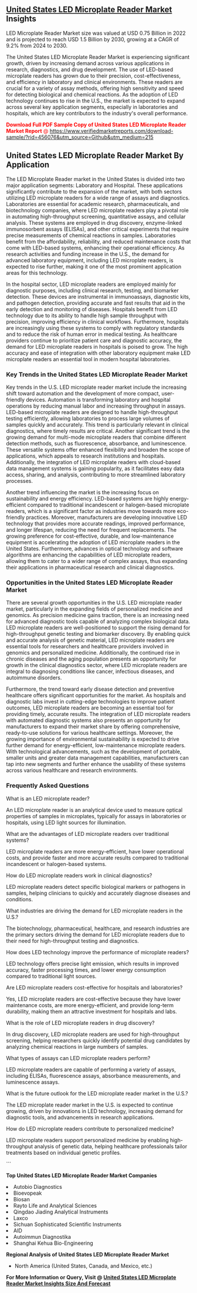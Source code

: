 <h2><a href="https://www.verifiedmarketreports.com/download-sample/?rid=456076&amp;utm_source=Github&amp;utm_medium=215" target="_blank">United States LED Microplate Reader Market</a> Insights</h2><p>LED Microplate Reader Market size was valued at USD 0.75 Billion in 2022 and is projected to reach USD 1.5 Billion by 2030, growing at a CAGR of 9.2% from 2024 to 2030.</p><p> <p>The United States LED Microplate Reader Market is experiencing significant growth, driven by increasing demand across various applications in research, diagnostics, and drug development. The use of LED-based microplate readers has grown due to their precision, cost-effectiveness, and efficiency in laboratory and clinical environments. These readers are crucial for a variety of assay methods, offering high sensitivity and speed for detecting biological and chemical reactions. As the adoption of LED technology continues to rise in the U.S., the market is expected to expand across several key application segments, especially in laboratories and hospitals, which are key contributors to the industry's overall performance. <p><span class=""><span style="color: #ff0000;"><strong>Download Full PDF Sample Copy of United States LED Microplate Reader Market Report</strong> @ </span><a href="https://www.verifiedmarketreports.com/download-sample/?rid=456076&amp;utm_source=Github&amp;utm_medium=215" target="_blank">https://www.verifiedmarketreports.com/download-sample/?rid=456076&amp;utm_source=Github&amp;utm_medium=215</a></span></p></p> <h2>United States LED Microplate Reader Market By Application</h2> <p>The LED Microplate Reader market in the United States is divided into two major application segments: Laboratory and Hospital. These applications significantly contribute to the expansion of the market, with both sectors utilizing LED microplate readers for a wide range of assays and diagnostics. Laboratories are essential for academic research, pharmaceuticals, and biotechnology companies, where LED microplate readers play a pivotal role in automating high-throughput screening, quantitative assays, and cellular analysis. These systems are employed in drug discovery, enzyme-linked immunosorbent assays (ELISAs), and other critical experiments that require precise measurements of chemical reactions in samples. Laboratories benefit from the affordability, reliability, and reduced maintenance costs that come with LED-based systems, enhancing their operational efficiency. As research activities and funding increase in the U.S., the demand for advanced laboratory equipment, including LED microplate readers, is expected to rise further, making it one of the most prominent application areas for this technology.</p> <p>In the hospital sector, LED microplate readers are employed mainly for diagnostic purposes, including clinical research, testing, and biomarker detection. These devices are instrumental in immunoassays, diagnostic kits, and pathogen detection, providing accurate and fast results that aid in the early detection and monitoring of diseases. Hospitals benefit from LED technology due to its ability to handle high sample throughput with precision, improving efficiency in clinical workflows. Furthermore, hospitals are increasingly using these systems to comply with regulatory standards and to reduce the risk of human error in medical testing. As healthcare providers continue to prioritize patient care and diagnostic accuracy, the demand for LED microplate readers in hospitals is poised to grow. The high accuracy and ease of integration with other laboratory equipment make LED microplate readers an essential tool in modern hospital laboratories.</p> <h3>Key Trends in the United States LED Microplate Reader Market</h3> <p>Key trends in the U.S. LED microplate reader market include the increasing shift toward automation and the development of more compact, user-friendly devices. Automation is transforming laboratory and hospital operations by reducing manual labor and increasing throughput in assays. LED-based microplate readers are designed to handle high-throughput testing efficiently, allowing laboratories to process large volumes of samples quickly and accurately. This trend is particularly relevant in clinical diagnostics, where timely results are critical. Another significant trend is the growing demand for multi-mode microplate readers that combine different detection methods, such as fluorescence, absorbance, and luminescence. These versatile systems offer enhanced flexibility and broaden the scope of applications, which appeals to research institutions and hospitals. Additionally, the integration of LED microplate readers with cloud-based data management systems is gaining popularity, as it facilitates easy data access, sharing, and analysis, contributing to more streamlined laboratory processes.</p> <p>Another trend influencing the market is the increasing focus on sustainability and energy efficiency. LED-based systems are highly energy-efficient compared to traditional incandescent or halogen-based microplate readers, which is a significant factor as industries move towards more eco-friendly practices. Moreover, manufacturers are developing innovative LED technology that provides more accurate readings, improved performance, and longer lifespan, reducing the need for frequent replacements. The growing preference for cost-effective, durable, and low-maintenance equipment is accelerating the adoption of LED microplate readers in the United States. Furthermore, advances in optical technology and software algorithms are enhancing the capabilities of LED microplate readers, allowing them to cater to a wider range of complex assays, thus expanding their applications in pharmaceutical research and clinical diagnostics.</p> <h3>Opportunities in the United States LED Microplate Reader Market</h3> <p>There are several growth opportunities in the U.S. LED microplate reader market, particularly in the expanding fields of personalized medicine and genomics. As precision medicine gains traction, there is an increasing need for advanced diagnostic tools capable of analyzing complex biological data. LED microplate readers are well-positioned to support the rising demand for high-throughput genetic testing and biomarker discovery. By enabling quick and accurate analysis of genetic material, LED microplate readers are essential tools for researchers and healthcare providers involved in genomics and personalized medicine. Additionally, the continued rise in chronic diseases and the aging population presents an opportunity for growth in the clinical diagnostics sector, where LED microplate readers are integral to diagnosing conditions like cancer, infectious diseases, and autoimmune disorders.</p> <p>Furthermore, the trend toward early disease detection and preventive healthcare offers significant opportunities for the market. As hospitals and diagnostic labs invest in cutting-edge technologies to improve patient outcomes, LED microplate readers are becoming an essential tool for providing timely, accurate results. The integration of LED microplate readers with automated diagnostic systems also presents an opportunity for manufacturers to expand their market share by offering comprehensive, ready-to-use solutions for various healthcare settings. Moreover, the growing importance of environmental sustainability is expected to drive further demand for energy-efficient, low-maintenance microplate readers. With technological advancements, such as the development of portable, smaller units and greater data management capabilities, manufacturers can tap into new segments and further enhance the usability of these systems across various healthcare and research environments.</p> <h3>Frequently Asked Questions</h3> <p>What is an LED microplate reader?</p> <p>An LED microplate reader is an analytical device used to measure optical properties of samples in microplates, typically for assays in laboratories or hospitals, using LED light sources for illumination.</p> <p>What are the advantages of LED microplate readers over traditional systems?</p> <p>LED microplate readers are more energy-efficient, have lower operational costs, and provide faster and more accurate results compared to traditional incandescent or halogen-based systems.</p> <p>How do LED microplate readers work in clinical diagnostics?</p> <p>LED microplate readers detect specific biological markers or pathogens in samples, helping clinicians to quickly and accurately diagnose diseases and conditions.</p> <p>What industries are driving the demand for LED microplate readers in the U.S.?</p> <p>The biotechnology, pharmaceutical, healthcare, and research industries are the primary sectors driving the demand for LED microplate readers due to their need for high-throughput testing and diagnostics.</p> <p>How does LED technology improve the performance of microplate readers?</p> <p>LED technology offers precise light emission, which results in improved accuracy, faster processing times, and lower energy consumption compared to traditional light sources.</p> <p>Are LED microplate readers cost-effective for hospitals and laboratories?</p> <p>Yes, LED microplate readers are cost-effective because they have lower maintenance costs, are more energy-efficient, and provide long-term durability, making them an attractive investment for hospitals and labs.</p> <p>What is the role of LED microplate readers in drug discovery?</p> <p>In drug discovery, LED microplate readers are used for high-throughput screening, helping researchers quickly identify potential drug candidates by analyzing chemical reactions in large numbers of samples.</p> <p>What types of assays can LED microplate readers perform?</p> <p>LED microplate readers are capable of performing a variety of assays, including ELISAs, fluorescence assays, absorbance measurements, and luminescence assays.</p> <p>What is the future outlook for the LED microplate reader market in the U.S.?</p> <p>The LED microplate reader market in the U.S. is expected to continue growing, driven by innovations in LED technology, increasing demand for diagnostic tools, and advancements in research applications.</p> <p>How do LED microplate readers contribute to personalized medicine?</p> <p>LED microplate readers support personalized medicine by enabling high-throughput analysis of genetic data, helping healthcare professionals tailor treatments based on individual genetic profiles.</p> ```</p><p><strong>Top United States LED Microplate Reader Market Companies</strong></p><div data-test-id=""><p><li>Autobio Diagnostics</li><li> Bioevopeak</li><li> Biosan</li><li> Rayto Life and Analytical Sciences</li><li> Qingdao Jiading Analytical Instruments</li><li> Laxco</li><li> Sichuan Sophisticated Scientific Instruments</li><li> AID </li><li> Autoimmun Diagnostika</li><li> Shanghai Kehua Bio-Engineering</li></p><div><strong>Regional Analysis of&nbsp;United States LED Microplate Reader Market</strong></div><ul><li dir="ltr"><p dir="ltr">North America&nbsp;(United States, Canada, and Mexico, etc.)</p></li></ul><p><strong>For More Information or Query, Visit @&nbsp;</strong><strong><a href="https://www.verifiedmarketreports.com/product/led-microplate-reader-market/?utm_source=Github&amp;utm_medium=215" target="_blank">United States LED Microplate Reader Market Insights Size And Forecast</a></strong></p></div>
